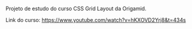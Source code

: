 Projeto de estudo do curso CSS Grid Layout da Origamid.

Link do curso: https://www.youtube.com/watch?v=hKXOVD2Yrj8&t=434s
